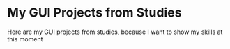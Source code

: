 # My GUI Projects from Studies
Here are my GUI projects from studies, because I want to show my skills at this moment
